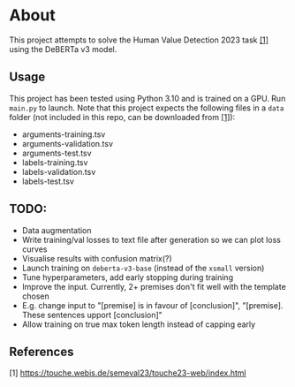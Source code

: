 # About
This project attempts to solve the Human Value Detection 2023 task  [[1]](#1) using the DeBERTa v3 model.

## Usage
This project has been tested using Python 3.10 and is trained on a GPU. Run `main.py` to launch.
Note that this project expects the following files in a `data` folder (not included in this repo, can be downloaded from [[1]](#1)):
* arguments-training.tsv
* arguments-validation.tsv
* arguments-test.tsv
* labels-training.tsv
* labels-validation.tsv
* labels-test.tsv

## TODO:
* Data augmentation
* Write training/val losses to text file after generation so we can plot loss curves
* Visualise results with confusion matrix(?)
* Launch training on `deberta-v3-base` (instead of the `xsmall` version)
* Tune hyperparameters, add early stopping during training
* Improve the input. Currently, 2+ premises don't fit well with the template chosen
* E.g. change input to "[premise] is in favour of [conclusion]", "[premise]. These sentences upport [conclusion]"
* Allow training on true max token length instead of capping early 

## References

<a id="1">[1]</a>  https://touche.webis.de/semeval23/touche23-web/index.html
